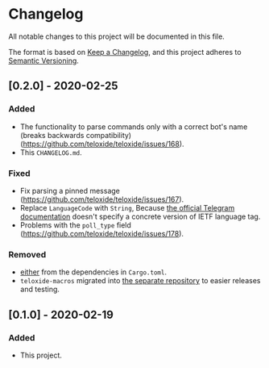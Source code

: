 # Changelog
All notable changes to this project will be documented in this file.

The format is based on [Keep a Changelog](https://keepachangelog.com/en/1.0.0/),
and this project adheres to [Semantic Versioning](https://semver.org/spec/v2.0.0.html).

## [0.2.0] - 2020-02-25
### Added
 - The functionality to parse commands only with a correct bot's name (breaks backwards compatibility) (https://github.com/teloxide/teloxide/issues/168).
 - This `CHANGELOG.md`.

### Fixed
 - Fix parsing a pinned message (https://github.com/teloxide/teloxide/issues/167).
 - Replace `LanguageCode` with `String`, Because [the official Telegram documentation](https://core.telegram.org/bots/api#getchat) doesn't specify a concrete version of IETF language tag.
 - Problems with the `poll_type` field (https://github.com/teloxide/teloxide/issues/178).

### Removed
 - [either](https://crates.io/crates/either) from the dependencies in `Cargo.toml`.
 - `teloxide-macros` migrated into [the separate repository](https://github.com/teloxide/teloxide-macros) to easier releases and testing.

## [0.1.0] - 2020-02-19
### Added
 - This project.
